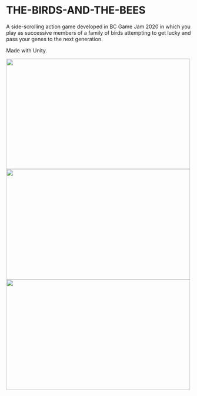 # THE-BIRDS-AND-THE-BEES

A side-scrolling action game developed in BC Game Jam 2020 in which you play as successive members of a family of birds attempting to get lucky and pass your genes to the next generation.

Made with Unity.

<img src="https://user-images.githubusercontent.com/47411929/91647909-e99ff600-ea71-11ea-86e3-d2a15b9940b6.png" width="500" height="300">
<img src="https://user-images.githubusercontent.com/47411929/91647922-00464d00-ea72-11ea-8b9e-989a175fd9b5.png" width="500" height="300">
<img src="https://user-images.githubusercontent.com/47411929/91647929-19e79480-ea72-11ea-857a-63059a4b8d31.png" width="500" height="300">
